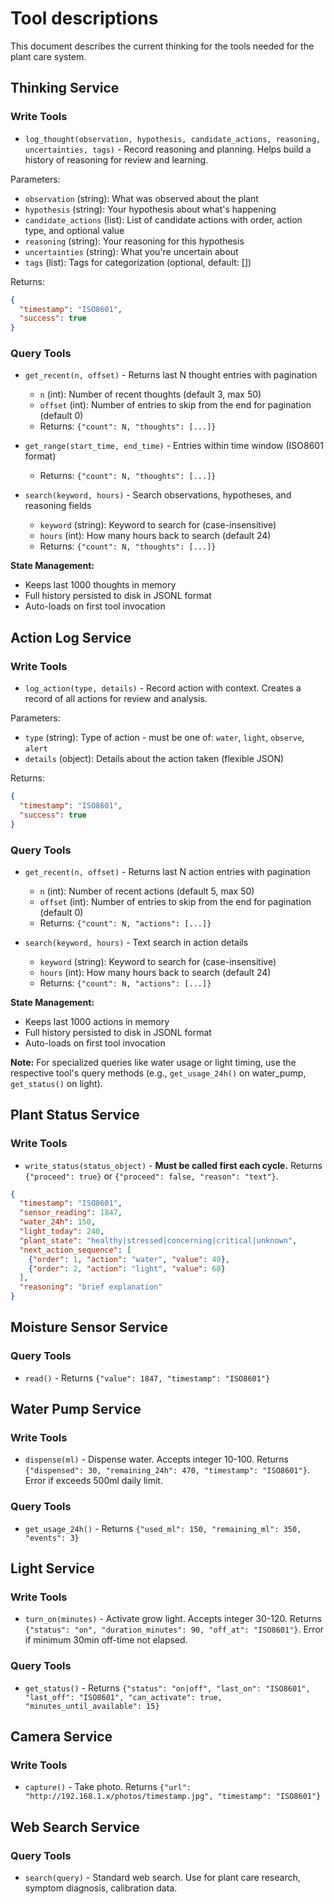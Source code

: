 # Tool descriptions

This document describes the current thinking for the tools needed for the plant care system.

## Thinking Service

### Write Tools

- `log_thought(observation, hypothesis, candidate_actions, reasoning, uncertainties, tags)` - Record reasoning and planning. Helps build a history of reasoning for review and learning.

Parameters:
- `observation` (string): What was observed about the plant
- `hypothesis` (string): Your hypothesis about what's happening
- `candidate_actions` (list): List of candidate actions with order, action type, and optional value
- `reasoning` (string): Your reasoning for this hypothesis
- `uncertainties` (string): What you're uncertain about
- `tags` (list): Tags for categorization (optional, default: [])

Returns:
```json
{
  "timestamp": "ISO8601",
  "success": true
}
```

### Query Tools

- `get_recent(n, offset)` - Returns last N thought entries with pagination
  - `n` (int): Number of recent thoughts (default 3, max 50)
  - `offset` (int): Number of entries to skip from the end for pagination (default 0)
  - Returns: `{"count": N, "thoughts": [...]}`

- `get_range(start_time, end_time)` - Entries within time window (ISO8601 format)
  - Returns: `{"count": N, "thoughts": [...]}`

- `search(keyword, hours)` - Search observations, hypotheses, and reasoning fields
  - `keyword` (string): Keyword to search for (case-insensitive)
  - `hours` (int): How many hours back to search (default 24)
  - Returns: `{"count": N, "thoughts": [...]}`

**State Management:**
- Keeps last 1000 thoughts in memory
- Full history persisted to disk in JSONL format
- Auto-loads on first tool invocation

## Action Log Service

### Write Tools

- `log_action(type, details)` - Record action with context. Creates a record of all actions for review and analysis.

Parameters:
- `type` (string): Type of action - must be one of: `water`, `light`, `observe`, `alert`
- `details` (object): Details about the action taken (flexible JSON)

Returns:
```json
{
  "timestamp": "ISO8601",
  "success": true
}
```

### Query Tools

- `get_recent(n, offset)` - Returns last N action entries with pagination
  - `n` (int): Number of recent actions (default 5, max 50)
  - `offset` (int): Number of entries to skip from the end for pagination (default 0)
  - Returns: `{"count": N, "actions": [...]}`

- `search(keyword, hours)` - Text search in action details
  - `keyword` (string): Keyword to search for (case-insensitive)
  - `hours` (int): How many hours back to search (default 24)
  - Returns: `{"count": N, "actions": [...]}`

**State Management:**
- Keeps last 1000 actions in memory
- Full history persisted to disk in JSONL format
- Auto-loads on first tool invocation

**Note:** For specialized queries like water usage or light timing, use the respective tool's query methods (e.g., `get_usage_24h()` on water_pump, `get_status()` on light).

## Plant Status Service

### Write Tools

- `write_status(status_object)` - **Must be called first each cycle.** Returns `{"proceed": true}` or `{"proceed": false, "reason": "text"}`.

```json
{
  "timestamp": "ISO8601",
  "sensor_reading": 1847,
  "water_24h": 150,
  "light_today": 240,
  "plant_state": "healthy|stressed|concerning|critical|unknown",
  "next_action_sequence": [
    {"order": 1, "action": "water", "value": 40},
    {"order": 2, "action": "light", "value": 60}
  ],
  "reasoning": "brief explanation"
}
```

## Moisture Sensor Service

### Query Tools

- `read()` - Returns `{"value": 1847, "timestamp": "ISO8601"}`

## Water Pump Service

### Write Tools

- `dispense(ml)` - Dispense water. Accepts integer 10-100. Returns `{"dispensed": 30, "remaining_24h": 470, "timestamp": "ISO8601"}`. Error if exceeds 500ml daily limit.

### Query Tools

- `get_usage_24h()` - Returns `{"used_ml": 150, "remaining_ml": 350, "events": 3}`

## Light Service

### Write Tools

- `turn_on(minutes)` - Activate grow light. Accepts integer 30-120. Returns `{"status": "on", "duration_minutes": 90, "off_at": "ISO8601"}`. Error if minimum 30min off-time not elapsed.

### Query Tools

- `get_status()` - Returns `{"status": "on|off", "last_on": "ISO8601", "last_off": "ISO8601", "can_activate": true, "minutes_until_available": 15}`

## Camera Service

### Write Tools

- `capture()` - Take photo. Returns `{"url": "http://192.168.1.x/photos/timestamp.jpg", "timestamp": "ISO8601"}`

## Web Search Service

### Query Tools

- `search(query)` - Standard web search. Use for plant care research, symptom diagnosis, calibration data.